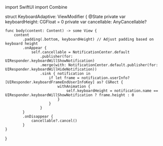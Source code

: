import SwiftUI
import Combine

struct KeyboardAdaptive: ViewModifier {
    @State private var keyboardHeight: CGFloat = 0
    private var cancellable: AnyCancellable?

    func body(content: Content) -> some View {
        content
            .padding(.bottom, keyboardHeight) // Adjust padding based on keyboard height
            .onAppear {
                self.cancellable = NotificationCenter.default
                    .publisher(for: UIResponder.keyboardWillShowNotification)
                    .merge(with: NotificationCenter.default.publisher(for: UIResponder.keyboardWillHideNotification))
                    .sink { notification in
                        if let frame = notification.userInfo?[UIResponder.keyboardFrameEndUserInfoKey] as? CGRect {
                            withAnimation {
                                self.keyboardHeight = notification.name == UIResponder.keyboardWillShowNotification ? frame.height : 0
                            }
                        }
                    }
            }
            .onDisappear {
                cancellable?.cancel()
            }
    }
}
